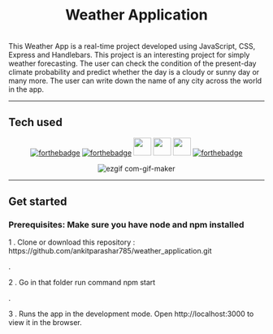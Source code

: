 <h1 align="center"> Weather Application

</h1>
<br>
This Weather App is a real-time project developed using JavaScript, CSS, Express and Handlebars. This project is an interesting project for simply weather forecasting. The user can check the condition of the present-day climate probability and predict whether the day is a cloudy or sunny day or many more. The user can write down the name of any city across the world in the app. 
<br>
<hr>
<h2>Tech used </h2>
<div align="center">
  

[![forthebadge](https://forthebadge.com/images/badges/uses-html.svg)](https://forthebadge.com) [![forthebadge](https://forthebadge.com/images/badges/uses-css.svg)](https://forthebadge.com) <img src="https://img.shields.io/badge/uses%20-express-orange?style=for-the-badge&logo=express" height="35px"> <img src="https://img.shields.io/badge/Uses%20-Nodejs-orange?style=for-the-badge&logo=Nodejs" height="35px"> <img src="https://img.shields.io/badge/Made%20with-Handlebars-orange?style=for-the-badge&logo=Jupyter" height="35px"> [![forthebadge](https://forthebadge.com/images/badges/made-with-javascript.svg)](https://forthebadge.com)
  

![ezgif com-gif-maker](https://user-images.githubusercontent.com/62975799/158307171-c847dbf8-fee9-429f-91bb-6192eba1635a.gif)
 </div>
<hr>
  <h2>Get started</h2>
  <h3>
   Prerequisites:  Make sure you have node and npm  installed
  </h3>
 <p>1 . Clone or download this repository :  https://github.com/ankitparashar785/weather_application.git</p>.
 <p>2 . Go in that folder run command npm start </p>.
 <p>3 . Runs the app in the development mode.
Open http://localhost:3000 to view it in the browser.</p>
